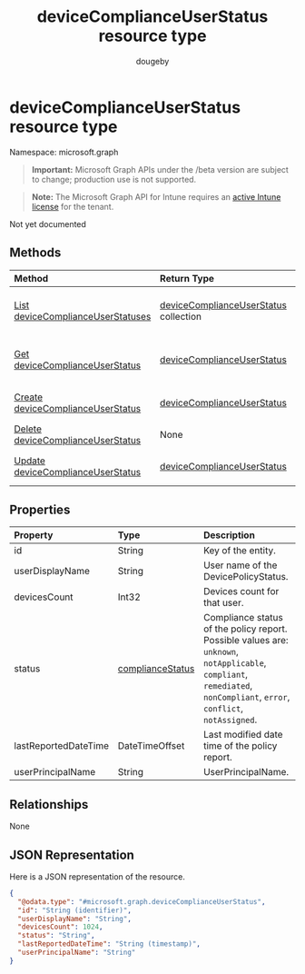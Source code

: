 ﻿---
title: "deviceComplianceUserStatus resource type"
description: "Not yet documented"
author: "dougeby"
localization_priority: Normal
ms.prod: "intune"
doc_type: resourcePageType
---

# deviceComplianceUserStatus resource type

Namespace: microsoft.graph

> **Important:** Microsoft Graph APIs under the /beta version are subject to change; production use is not supported.

> **Note:** The Microsoft Graph API for Intune requires an [active Intune license](https://go.microsoft.com/fwlink/?linkid=839381) for the tenant.

Not yet documented

## Methods

| Method                                                                                               | Return Type                                                                                             | Description                                                                                                                                    |
| :--------------------------------------------------------------------------------------------------- | :------------------------------------------------------------------------------------------------------ | :--------------------------------------------------------------------------------------------------------------------------------------------- |
| [List deviceComplianceUserStatuses](../api/intune-deviceconfig-devicecomplianceuserstatus-list.md)   | [deviceComplianceUserStatus](../resources/intune-deviceconfig-devicecomplianceuserstatus.md) collection | List properties and relationships of the [deviceComplianceUserStatus](../resources/intune-deviceconfig-devicecomplianceuserstatus.md) objects. |
| [Get deviceComplianceUserStatus](../api/intune-deviceconfig-devicecomplianceuserstatus-get.md)       | [deviceComplianceUserStatus](../resources/intune-deviceconfig-devicecomplianceuserstatus.md)            | Read properties and relationships of the [deviceComplianceUserStatus](../resources/intune-deviceconfig-devicecomplianceuserstatus.md) object.  |
| [Create deviceComplianceUserStatus](../api/intune-deviceconfig-devicecomplianceuserstatus-create.md) | [deviceComplianceUserStatus](../resources/intune-deviceconfig-devicecomplianceuserstatus.md)            | Create a new [deviceComplianceUserStatus](../resources/intune-deviceconfig-devicecomplianceuserstatus.md) object.                              |
| [Delete deviceComplianceUserStatus](../api/intune-deviceconfig-devicecomplianceuserstatus-delete.md) | None                                                                                                    | Deletes a [deviceComplianceUserStatus](../resources/intune-deviceconfig-devicecomplianceuserstatus.md).                                        |
| [Update deviceComplianceUserStatus](../api/intune-deviceconfig-devicecomplianceuserstatus-update.md) | [deviceComplianceUserStatus](../resources/intune-deviceconfig-devicecomplianceuserstatus.md)            | Update the properties of a [deviceComplianceUserStatus](../resources/intune-deviceconfig-devicecomplianceuserstatus.md) object.                |

## Properties

| Property             | Type                                                               | Description                                                                                                                                                             |
| :------------------- | :----------------------------------------------------------------- | :---------------------------------------------------------------------------------------------------------------------------------------------------------------------- |
| id                   | String                                                             | Key of the entity.                                                                                                                                                      |
| userDisplayName      | String                                                             | User name of the DevicePolicyStatus.                                                                                                                                    |
| devicesCount         | Int32                                                              | Devices count for that user.                                                                                                                                            |
| status               | [complianceStatus](../resources/intune-shared-compliancestatus.md) | Compliance status of the policy report. Possible values are: `unknown`, `notApplicable`, `compliant`, `remediated`, `nonCompliant`, `error`, `conflict`, `notAssigned`. |
| lastReportedDateTime | DateTimeOffset                                                     | Last modified date time of the policy report.                                                                                                                           |
| userPrincipalName    | String                                                             | UserPrincipalName.                                                                                                                                                      |

## Relationships

None

## JSON Representation

Here is a JSON representation of the resource.

<!-- {
  "blockType": "resource",
  "keyProperty": "id",
  "@odata.type": "microsoft.graph.deviceComplianceUserStatus"
}
-->

```json
{
  "@odata.type": "#microsoft.graph.deviceComplianceUserStatus",
  "id": "String (identifier)",
  "userDisplayName": "String",
  "devicesCount": 1024,
  "status": "String",
  "lastReportedDateTime": "String (timestamp)",
  "userPrincipalName": "String"
}
```
